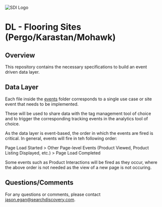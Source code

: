 ![SDI Logo](https://www.searchdiscovery.com/wp-content/uploads/2017/03/SDI-Black.svg)

# DL - Flooring Sites (Pergo/Karastan/Mohawk)

## Overview
This repository contains the necessary specifications to build an event driven data layer.

## Data Layer
Each file inside the [events](/events/) folder corresponds to a single use case or site event that needs to be implemented.

These will be used to share data with the tag management tool of choice and to trigger the corresponding tracking events in the analytics tool of choice.

As the data layer is event-based, the order in which the events are fired is critical. In general, events will fire in teh following order:

Page Load Started > Other Page-level Events (Product Viewed, Product Listing Displayed, etc.) > Page Load Completed

Some events such as Product Interactions will be fired as they occur, where the above order is not needed as the view of a new page is not occuring.


## Questions/Comments
For any questions or comments, please contact jason.egan@searchdiscovery.com.

